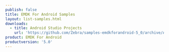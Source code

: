 ```yaml
---
publish: false
title: EMDK For Android Samples
layout: list-samples.html
downloads:
  - title: Android Studio Projects
    url: 'https://github.com/Zebra/samples-emdkforandroid-5_0/archive/AllSamples.zip'
product: EMDK For Android
productversion: '5.0'
---
```




















